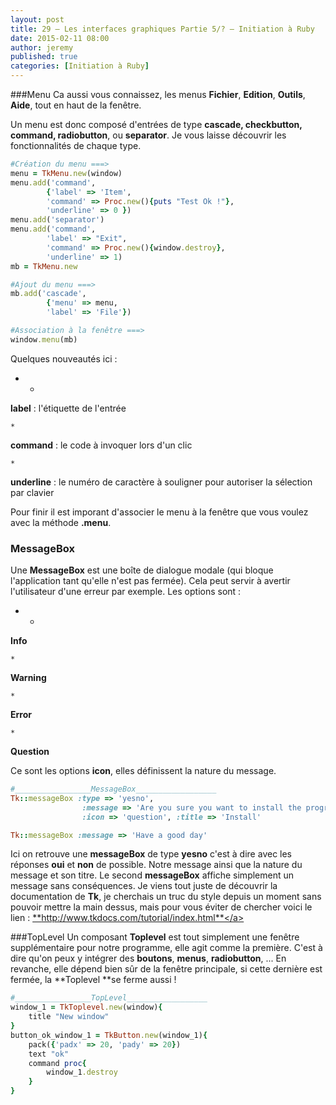 ```yaml
---
layout: post
title: 29 – Les interfaces graphiques Partie 5/? – Initiation à Ruby
date: 2015-02-11 08:00
author: jeremy
published: true
categories: [Initiation à Ruby]
---
```

###Menu
Ca aussi vous connaissez, les menus **Fichier**, **Edition**, **Outils**, **Aide**, tout en haut de la fenêtre.


Un menu est donc composé d'entrées de type **cascade, checkbutton, command, radiobutton**, ou **separator**. Je vous laisse découvrir les fonctionnalités de chaque type.

```ruby
#Création du menu ===>
menu = TkMenu.new(window)
menu.add('command',
		{'label' => 'Item',
		'command' => Proc.new(){puts "Test Ok !"},
		'underline' => 0 })
menu.add('separator')
menu.add('command',
		'label' => "Exit",
		'command' => Proc.new(){window.destroy},
		'underline' => 1)
mb = TkMenu.new

#Ajout du menu ===>
mb.add('cascade',
		{'menu' => menu,
		'label' => 'File'})

#Association à la fenêtre ===>
window.menu(mb)
```
<!--break-->

Quelques nouveautés ici :

*
	*
**label** : l'étiquette de l'entrée

	*
**command** : le code à invoquer lors d'un clic

	*
**underline** : le numéro de caractère à souligner pour autoriser la sélection par clavier


Pour finir il est imporant d'associer le menu à la fenêtre que vous voulez avec la méthode **.menu**.

### **MessageBox**
Une **MessageBox** est une boîte de dialogue modale (qui bloque l'application tant qu'elle n'est pas fermée). Cela peut servir à avertir l'utilisateur d'une erreur par exemple. Les options sont :

*
	*
**Info**

	*
**Warning**

	*
**Error**

	*
**Question**


Ce sont les options **icon**, elles définissent la nature du message.

```ruby
#_________________MessageBox__________________
Tk::messageBox :type => 'yesno',
				:message => 'Are you sure you want to install the program ?',
				:icon => 'question', :title => 'Install'

Tk::messageBox :message => 'Have a good day'
```

Ici on retrouve une **messageBox** de type **yesno** c'est à dire avec les réponses **oui** et **non** de possible. Notre message ainsi que la nature du message et son titre.
Le second **messageBox** affiche simplement un message sans conséquences.
Je viens tout juste de découvrir la documentation de **Tk**, je cherchais un truc du style depuis un moment sans pouvoir mettre la main dessus, mais pour vous éviter de chercher voici le lien : <a href="http://www.tkdocs.com/tutorial/index.html">**http://www.tkdocs.com/tutorial/index.html**</a>

###TopLevel
Un composant **Toplevel** est tout simplement une fenêtre supplémentaire pour notre programme, elle agit comme la première. C'est à dire qu'on peux y intégrer des **boutons**, **menus**, **radiobutton**, ...
En revanche, elle dépend bien sûr de la fenêtre principale, si cette dernière est fermée, la **Toplevel **se ferme aussi !

```ruby
#_________________TopLevel__________________
window_1 = TkToplevel.new(window){
	title "New window"
}
button_ok_window_1 = TkButton.new(window_1){
	pack({'padx' => 20, 'pady' => 20})
	text "ok"
	command proc{
		window_1.destroy
	}
}
```
